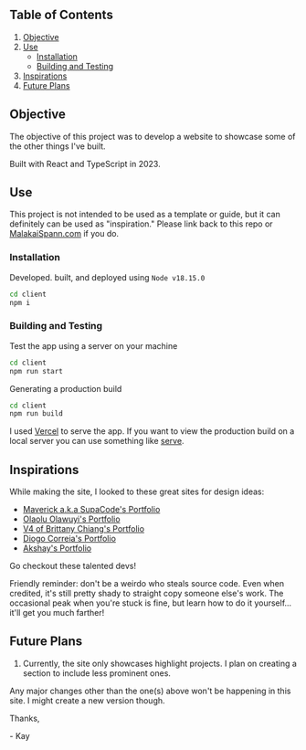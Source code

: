 ## Table of Contents
1. [Objective](#objective)
2. [Use](#use)
   - [Installation](#installation)
   - [Building and Testing](#building-and-testing)
3. [Inspirations](#inspirations)
4. [Future Plans](#future-plans)

## Objective

The objective of this project was to develop a website to showcase some of the other things I've built.

Built with React and TypeScript in 2023.

## Use

This project is not intended to be used as a template or guide, but it can definitely can be used as "inspiration." Please link back to this repo or [MalakaiSpann.com](https://malakaispann.com) if you do.

### Installation

Developed. built, and deployed using `Node v18.15.0`
```bash
cd client 
npm i
```

### Building and Testing

Test the app using a server on your machine
```bash
cd client
npm run start
```

Generating a production build
```bash
cd client
npm run build
```

I used [Vercel](https://www.Vercel.com) to serve the app. If you want to view the production build on a local server you can use something like [serve](https://www.npmjs.com/package/serve).


## Inspirations

While making the site, I looked to these great sites for design ideas:

- [Maverick a.k.a SupaCode's Portfolio](https://www.supacode.dev)
- [Olaolu Olawuyi's Portfolio](https://olaolu.dev/)
- [V4 of Brittany Chiang's Portfolio](https://v4.brittanychiang.com/)
- [Diogo Correia's Portfolio](https://diogotc.com/)
- [Akshay's Portfolio](https://aksh-ai.com/)

Go checkout these talented devs!

Friendly reminder: don't be a weirdo who steals source code. Even when credited, it's still pretty shady to straight copy someone else's work. The occasional peak when you're stuck is fine, but learn how to do it yourself... it'll get you much farther!

## Future Plans

1. Currently, the site only showcases highlight projects. I plan on creating a section to include less prominent ones.

Any major changes other than the one(s) above won't be happening in this site. I might create a new version though.

Thanks, 

\- Kay

